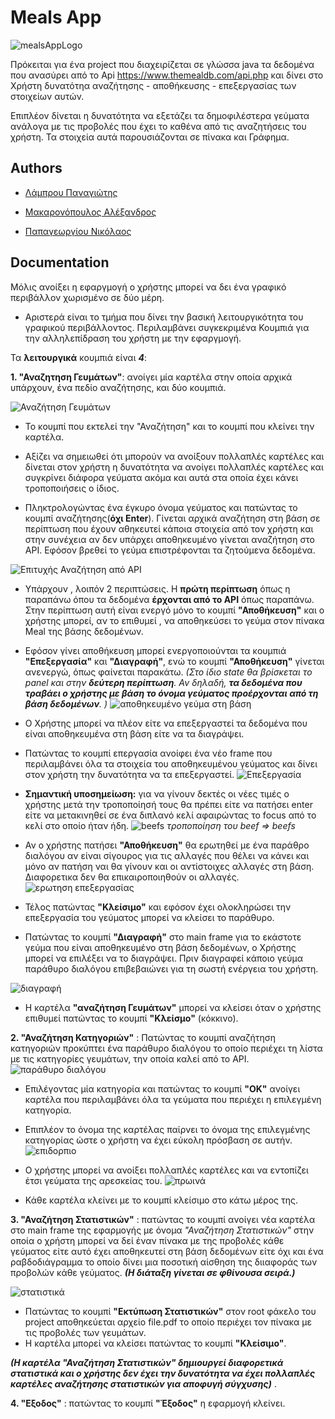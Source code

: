

# Meals App
![mealsAppLogo](https://user-images.githubusercontent.com/65810981/222967205-fee55a95-7937-41a9-9956-3da6ce8f8e7b.png)
 
  

Πρόκειται για ένα project που διαχειρίζεται σε γλώσσα java τα δεδομένα που ανασύρει από το Api https://www.themealdb.com/api.php και δίνει στο Χρήστη δυνατότηα αναζήτησης - αποθήκευσης - επεξεργασίας των στοιχείων αυτών.

 

Επιπλέον δίνεται η δυνατότητα να εξετάζει τα δημοφιλέστερα γεύματα ανάλογα με τις προβολές που έχει το καθένα από τις αναζητήσεις του χρήστη. Τα στοιχεία αυτά παρουσιάζονται σε πίνακα και Γράφημα.


## Authors

  

- [Λάμπρου Παναγιώτης](https://github.com/panlam0405)

- [Μακαρονόπουλος Αλέξανδρος](https://github.com/alllemak)

- [Παπαγεωργίου Νικόλαος](https://github.com/nikolas-papageorgiou)

  

## Documentation

  
  

Μόλις ανοίξει η εφαργμογή ο χρήστης μπορεί να δει ένα γραφικό περιβάλλον χωρισμένο σε δύο μέρη.

  

- Αριστερά είναι το τμήμα που δίνει την βασική λειτουργικότητα του γραφικού περιβάλλοντος. Περιλαμβάνει συγκεκριμένα Κουμπιά για την αλληλεπίδραση του χρήστη με την εφαργμογή.

  

Τα **λειτουργικά** κουμπιά είναι ***4***:

 **1. "Αναζητηση Γευμάτων"**: ανοίγει μία καρτέλα στην οποία αρχικά υπάρχουν, ένα πεδίο αναζήτησης, και δύο κουμπιά.

![Αναζήτηση Γευμάτων](https://user-images.githubusercontent.com/65810981/222966568-7059ab33-5c9d-4190-8b3c-886021801a27.png)

 - Το κουμπί που εκτελεί την  "Αναζήτηση" και το κουμπί που κλείνει την καρτέλα.

- Αξίζει να σημειωθεί ότι μπορούν να ανοίξουν πολλαπλές καρτέλες και δίνεται στον χρήστη η δυνατότητα να ανοίγει πολλαπλές καρτέλες και συγκρίνει διάφορα γεύματα ακόμα και αυτά στα οποία έχει κάνει τροποποιήσεις ο ίδιος.

- Πληκτρολογώντας ένα έγκυρο όνομα γεύματος και πατώντας το κουμπί αναζήτησης(**όχι Enter**). Γίνεται αρχικά αναζήτηση στη βάση σε περίπτωση που έχουν αθηκευτεί κάποια στοιχεία από τον χρήστη και στην συνέχεια αν δεν υπάρχει αποθηκευμένο γίνεται αναζήτηση στο API. Εφόσον βρεθεί το γεύμα επιστρέφονται τα ζητούμενα δεδομένα.

![Επιτυχής Αναζήτηση από API](https://user-images.githubusercontent.com/65810981/222967101-79ceee75-91ef-47be-8c0a-0e5dff8c1901.png)

- Υπάρχουν , λοιπόν 2 περιπτώσεις. Η **πρώτη περίπτωση** όπως η παραπάνω όπου τα δεδομένα **έρχονται από το API** όπως παραπάνω. Στην περίπτωση αυτή είναι ενεργό μόνο το κουμπί **"Αποθήκευση"** και ο χρήστης μπορεί, αν το επιθυμεί , να αποθηκεύσει το γεύμα στον πίνακα Meal της βάσης δεδομένων.

- Εφόσον γίνει αποθήκευση μπορεί ενεργοποιούνται τα κουμπιά **"Επεξεργασία"** και **"Διαγραφή"**, ενώ το κουμπί  **"Αποθήκευση"** γίνεται ανενεργώ, όπως φαίνεται παρακάτω.
*(Στο ίδιο state θα βρίσκεται το panel και στην **δεύτερη περίπτωση**. Αν δηλαδή, **τα δεδομένα που τραβάει ο χρήστης με βάση το όνομα γεύματος προέρχονται από τη βάση δεδομένων**. )*
![αποθηκευμένο γεύμα στη βάση](https://user-images.githubusercontent.com/65810981/222967803-5a6a81f3-0e28-4ead-870f-4011b71c7da7.png)

- Ο Χρήστης μπορεί να πλέον είτε να επεξεργαστεί τα δεδομένα που είναι αποθηκευμένα στη βάση είτε να τα διαγράψει.
- Πατώντας το κουμπί επεργασία ανοίφει ένα νέο frame που περιλαμβάνει όλα τα στοιχεία του αποθηκευμένου γεύματος και δίνει στον χρήστη την δυνατότητα να τα επεξεργαστεί.
![Επεξεργασία](https://user-images.githubusercontent.com/65810981/222967995-52c9f805-4fc6-40fb-9073-42cf4e9ee098.png)

-   **Σημαντική υποσημείωση:** για να γίνουν δεκτές οι νέες τιμές ο χρήστης μετά την τροποποίησή τους θα πρέπει είτε να πατήσει enter είτε να μετακινηθεί σε ένα διπλανό κελί αφαιρώντας το focus από το κελί στο οποίο ήταν ήδη.
![beefs](https://user-images.githubusercontent.com/65810981/222968139-6ad00877-a58e-4bc3-9aa9-586fd84aef16.png)
*τροποποίηση του beef => beefs*

- Αν ο χρήστης πατήσει **"Αποθήκευση"** θα ερωτηθεί με ένα παράθρο διαλόγου αν είναι σίγουρος για τις αλλαγές που θέλει να κάνει και μόνο αν πατήση ναι θα γίνουν και οι αντίστοιχες αλλαγές στη βάση. Διαφορετικα δεν θα επικαιροποιηθούν οι αλλαγές. 
![ερωτηση επεξεργασίας](https://user-images.githubusercontent.com/65810981/222968384-e1a8bc2b-11de-4ae7-a166-dfe3cc54d2bf.png)


- Τέλος πατώντας **"Κλείσιμο"** και εφόσον έχει ολοκληρώσει την επεξεργασία του γεύματος μπορεί να κλείσει το παράθυρο.

- Πατώντας το κουμπί **"Διαγραφή"** στο main frame για το εκάστοτε γεύμα που είναι αποθηκευμένο στη βάση δεδομένων, ο Χρήστης μπορεί να επιλέξει να το διαγράψει. Πριν διαγραφεί κάποιο γεύμα παράθυρο διαλόγου επιβεβαιώνει για τη σωστή ενέργεια του χρήστη.

![διαγραφή](https://user-images.githubusercontent.com/65810981/222968534-2c83eed3-575f-4a0a-a7fb-1049f3605018.png)

- Η καρτέλα **"αναζήτηση Γευμάτων"** μπορεί να κλείσει όταν ο χρήστης επιθυμεί πατώντας το κουμπί **"Κλείσμο"** (κόκκινο).


**2. "Αναζήτηση Κατηγοριών"** : Πατώντας το κουμπί αναζήτηση κατηγοριών προκύπτει ένα παράθυρο διαλόγου το οποίο περιέχει τη λίστα με τις κατηγορίες γευμάτων, την οποία καλεί από το API.
![παράθυρο διαλόγου](https://user-images.githubusercontent.com/65810981/222968973-b8ebde23-dd01-4a29-a14b-b67aa1f31906.png)

- Επιλέγοντας μία κατηγορία και πατώντας το κουμπί **"ΟΚ"** ανοίγει καρτέλα που περιλαμβάνει όλα τα γεύματα που περιέχει η επιλεγμένη κατηγορία. 
- Επιπλέον το όνομα της καρτέλας παίρνει το όνομα της επιλεγμένης κατηγορίας ώστε ο χρήστη να έχει εύκολη πρόσβαση σε αυτήν.
![επιδορπιο](https://user-images.githubusercontent.com/65810981/222968886-9a75cb9c-2ca8-4285-b530-07c1a353d290.png)

- Ο χρήστης μπορεί να ανοίξει πολλαπλές καρτέλες και να εντοπίζει έτσι γεύματα της αρεσκείας του.
![πρωινά](https://user-images.githubusercontent.com/65810981/222968888-c6fec847-21ef-4ad2-90e3-33d35b327801.png)

- Κάθε καρτέλα κλείνει με το κουμπί κλείσιμο στο κάτω μέρος της.

**3. "Αναζήτηση Στατιστικών"** : πατώντας το κουμπί ανοίγει νέα καρτέλα στο main frame της εφαρμογής με όνομα *"Αναζήτηση Στατιστικών"* στην οποία ο χρήστη μπορεί να δεί έναν πίνακα με της προβολές κάθε γεύματος είτε αυτό έχει αποθηκευτεί στη βάση δεδομένων είτε όχι και ένα ραβδοδιάγραμμα το οποίο δίνει μια ποσοτική αίσθηση της διιαφοράς των προβολών κάθε γεύματος.
***(Η διάταξη γίνεται σε φθίνουσα σειρά.)***

![στατιστικά](https://user-images.githubusercontent.com/65810981/222969610-b39e8426-c423-479a-883a-8fde2f904397.png)

- Πατώντας το κουμπί **"Εκτύπωση Στατιστικών"** στον root φάκελο του project αποθηκεύεται αρχείο file.pdf  το οποίο περιέχει τον πίνακα με τις προβολές των γευμάτων.
- Η καρτέλα μπορεί να κλείσει πατώντας το κουμπί **"Κλείσιμο"**.

***(Η καρτέλα "Αναζήτηση Στατιστικών" δημιουργεί διαφορετικά στατιστικά και ο χρήστης δεν έχει την δυνατότητα να έχει πολλαπλές καρτέλες αναζήτησης στατιστικών για αποφυγή σύγχυσης)*** .


**4. "Εξοδος"** : πατώντας το κουμπί **"Έξοδος"** η εφαρμογή κλείνει. 

